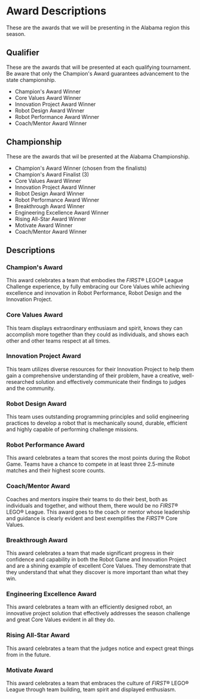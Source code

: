 # Award Descriptions

These are the awards that we will be presenting in the Alabama region this season.

## Qualifier

These are the awards that will be presented at each qualifying tournament. Be aware that only the Champion's Award guarantees advancement to the state championship.

- Champion's Award Winner
- Core Values Award Winner
- Innovation Project Award Winner
- Robot Design Award Winner
- Robot Performance Award Winner
- Coach/Mentor Award Winner

## Championship

These are the awards that wil be presented at the Alabama Championship.

- Champion's Award Winner (chosen from the finalists)
- Champion's Award Finalist (3)
- Core Values Award Winner
- Innovation Project Award Winner
- Robot Design Award Winner
- Robot Performance Award Winner
- Breakthrough Award Winner
- Engineering Excellence Award Winner
- Rising All-Star Award Winner
- Motivate Award Winner
- Coach/Mentor Award Winner


## Descriptions

### Champion's Award

This award celebrates a team that embodies the *FIRST*® LEGO® League Challenge experience, by fully embracing our Core Values while achieving excellence and innovation in Robot Performance, Robot Design and the Innovation Project.


### Core Values Award

This team displays extraordinary enthusiasm and spirit, knows they can accomplish more together than they could as individuals, and shows each other and other teams respect at all times.


### Innovation Project Award

This team utilizes diverse resources for their Innovation Project to help them gain a comprehensive understanding of their problem, have a creative, well-researched solution and effectively communicate their findings to judges and the community.


### Robot Design Award

This team uses outstanding programming principles and solid engineering practices to develop a robot that is mechanically sound, durable, efficient and highly capable of performing challenge missions.


### Robot Performance Award

This award celebrates a team that scores the most points during the Robot Game. Teams have a chance to compete in at least three 2.5-minute matches and their highest score counts.


### Coach/Mentor Award

Coaches and mentors inspire their teams to do their best, both as individuals and together, and without them, there would be no *FIRST*® LEGO® League. This award goes to the coach or mentor whose leadership and guidance is clearly evident and best exemplifies the *FIRST*® Core Values.


### Breakthrough Award

This award celebrates a team that made significant progress in their confidence and capability in both the Robot Game and Innovation Project and are a shining example of excellent Core Values. They demonstrate that they understand that what they discover is more important than what they win.


### Engineering Excellence Award

This award celebrates a team with an efficiently designed robot, an innovative project solution that effectively addresses the season challenge and great Core Values evident in all they do.


### Rising All-Star Award

This award celebrates a team that the judges notice and expect great things from in the future.


### Motivate Award

This award celebrates a team that embraces the culture of *FIRST*® LEGO® League through team building, team spirit and displayed enthusiasm.